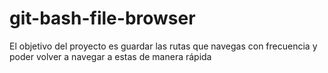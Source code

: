 # git-bash-file-browser
El objetivo del proyecto es guardar las rutas que navegas con frecuencia y poder volver a navegar a estas de manera rápida
